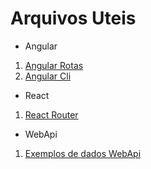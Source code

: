 # Arquivos Uteis

- Angular

1. [Angular Rotas](https://github.com/fulviocanducci/_help/blob/master/angularrota.pdf)
2. [Angular Cli](https://cli.angular.io/)

- React

1. [React Router](https://github.com/ReactTraining/react-router)

- WebApi

1. [Exemplos de dados WebApi](https://jsonplaceholder.typicode.com/)